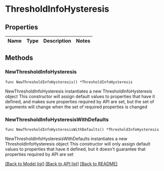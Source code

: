 # ThresholdInfoHysteresis

## Properties

Name | Type | Description | Notes
------------ | ------------- | ------------- | -------------

## Methods

### NewThresholdInfoHysteresis

`func NewThresholdInfoHysteresis() *ThresholdInfoHysteresis`

NewThresholdInfoHysteresis instantiates a new ThresholdInfoHysteresis object
This constructor will assign default values to properties that have it defined,
and makes sure properties required by API are set, but the set of arguments
will change when the set of required properties is changed

### NewThresholdInfoHysteresisWithDefaults

`func NewThresholdInfoHysteresisWithDefaults() *ThresholdInfoHysteresis`

NewThresholdInfoHysteresisWithDefaults instantiates a new ThresholdInfoHysteresis object
This constructor will only assign default values to properties that have it defined,
but it doesn't guarantee that properties required by API are set


[[Back to Model list]](../README.md#documentation-for-models) [[Back to API list]](../README.md#documentation-for-api-endpoints) [[Back to README]](../README.md)


